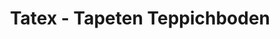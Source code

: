 ---
title: "Tatex - Tapeten Teppichboden"
url: /suedbrookmerland/tatex-tapeten-teppichboden/
shop: Teppiche
---